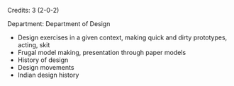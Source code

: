Credits: 3 (2-0-2)

Department: Department of Design


- Design exercises in a given context, making quick and dirty prototypes, acting, skit
- Frugal model making, presentation through paper models
- History of design
- Design movements
- Indian design history